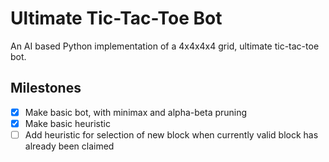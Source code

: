 # Ultimate Tic-Tac-Toe Bot
An AI based Python implementation of a 4x4x4x4 grid, ultimate tic-tac-toe bot.

## Milestones
- [x] Make basic bot, with minimax and alpha-beta pruning
- [x] Make basic heuristic
- [ ] Add heuristic for selection of new block when currently valid block has already been claimed
